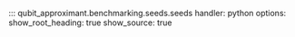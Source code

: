 ::: qubit_approximant.benchmarking.seeds.seeds
	handler: python
	options:
		show_root_heading: true
		show_source: true
